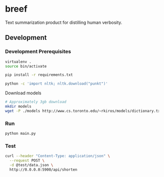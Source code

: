 # breef

Text summarization product for distilling human verbosity.

## Development

### Development Prerequisites

```bash
virtualenv .
source bin/activate
```

```bash
pip install -r requirements.txt
```

```bash
python -c 'import nltk; nltk.download("punkt")'
```

Download models

```bash
# Approximately 3gb download
mkdir models
wget -P ./models http://www.cs.toronto.edu/~rkiros/models/dictionary.txt
```

### Run

```bash
python main.py
```

### Test

```bash
curl --header "Content-Type: application/json" \
  --request POST \
  -d @test/data.json \
  http://0.0.0.0:5900/api/shorten
```

